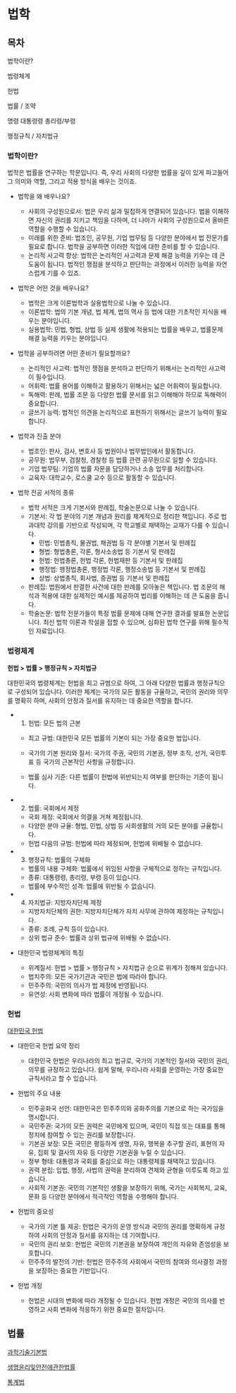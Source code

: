 # 법학

## 목차

법학이란?

법령체계

헌법

법률 / 조약

명령
    대통령령
    총리령/부령

행정규칙 / 자치법규

### 법학이란?

법학은 법률을 연구하는 학문입니다. 즉, 우리 사회의 다양한 법률을 깊이 있게 파고들어 그 의미와 역할, 그리고 적용 방식을 배우는 것이죠.

* 법학을 왜 배우나요?
    * 사회의 구성원으로서: 법은 우리 삶과 밀접하게 연결되어 있습니다. 법을 이해하면 자신의 권리를 지키고 책임을 다하며, 더 나아가 사회의 구성원으로서 올바른 역할을 수행할 수 있습니다.
    * 미래를 위한 준비: 법조인, 공무원, 기업 법무팀 등 다양한 분야에서 법 전문가를 필요로 합니다. 법학을 공부하면 이러한 직업에 대한 준비를 할 수 있습니다.
    * 논리적 사고력 향상: 법학은 논리적인 사고력과 문제 해결 능력을 키우는 데 큰 도움이 됩니다. 법적인 쟁점을 분석하고 판단하는 과정에서 이러한 능력을 자연스럽게 기를 수 있죠.

* 법학은 어떤 것을 배우나요?
    * 법학은 크게 이론법학과 실용법학으로 나눌 수 있습니다.
    * 이론법학: 법의 기본 개념, 법 체계, 법의 역사 등 법에 대한 기초적인 지식을 배우는 분야입니다.
    * 실용법학: 민법, 형법, 상법 등 실제 생활에 적용되는 법률을 배우고, 법률문제 해결 능력을 키우는 분야입니다.

* 법학을 공부하려면 어떤 준비가 필요할까요?
    * 논리적인 사고력: 법적인 쟁점을 분석하고 판단하기 위해서는 논리적인 사고력이 필수입니다.
    * 어휘력: 법률 용어를 이해하고 활용하기 위해서는 넓은 어휘력이 필요합니다.
    * 독해력: 판례, 법률 조문 등 다양한 법률 문서를 읽고 이해해야 하므로 독해력이 중요합니다.
    * 글쓰기 능력: 법적인 의견을 논리적으로 표현하기 위해서는 글쓰기 능력이 필요합니다.

* 법학과 진출 분야
    * 법조인: 판사, 검사, 변호사 등 법원이나 법무법인에서 활동합니다.
    * 공무원: 법무부, 검찰청, 경찰청 등 법률 관련 공무원으로 일할 수 있습니다.
    * 기업 법무팀: 기업의 법률 자문을 담당하거나 소송 업무를 처리합니다.
    * 교육자: 대학교수, 로스쿨 교수 등으로 활동할 수 있습니다.

* 법학 전공 서적의 종류
    * 법학 서적은 크게 기본서와 판례집, 학술논문으로 나눌 수 있습니다.
    * 기본서: 각 법 분야의 기본 개념과 원리를 체계적으로 정리한 책입니다. 주로 법과대학 강의를 기반으로 작성되며, 각 학교별로 채택하는 교재가 다를 수 있습니다.
        * 민법: 민법총칙, 물권법, 채권법 등 각 분야별 기본서 및 판례집
        * 형법: 형법총론, 각론, 형사소송법 등 기본서 및 판례집
        * 헌법: 헌법총론, 헌법 각론, 헌법재판 등 기본서 및 판례집
        * 행정법: 행정법총론, 행정법 각론, 행정소송법 등 기본서 및 판례집
        * 상법: 상법총칙, 회사법, 증권법 등 기본서 및 판례집
    * 판례집: 법원에서 판결한 사건에 대한 판례를 모아놓은 책입니다. 법 조문의 해석과 적용에 대한 실제적인 예시를 제공하여 법리를 이해하는 데 큰 도움을 줍니다.
    * 학술논문: 법학 전문가들이 특정 법률 문제에 대해 연구한 결과를 발표한 논문입니다. 최신 법학 이론과 학설을 접할 수 있으며, 심화된 법학 연구를 위해 필수적인 자료입니다.

### 법령체계

**헌법 > 법률 > 행정규칙 > 자치법규**

대한민국의 법령체계는 헌법을 최고 규범으로 하여, 그 아래 다양한 법률과 행정규칙으로 구성되어 있습니다. 이러한 체계는 국가의 모든 활동을 규율하고, 국민의 권리와 의무를 명확히 하며, 사회의 안정과 질서를 유지하는 데 중요한 역할을 합니다.

* 1. 헌법: 모든 법의 근본
    * 최고 규범: 대한민국 모든 법률의 기본이 되는 가장 중요한 법입니다.
    * 국가의 기본 원리와 질서: 국가의 주권, 국민의 기본권, 정부 조직, 선거, 국민투표 등 국가의 근본적인 사항을 규정합니다.

    * 법률 심사 기준: 다른 법률이 헌법에 위반되는지 여부를 판단하는 기준이 됩니다.
* 2. 법률: 국회에서 제정
    * 국회 제정: 국회에서 의결을 거쳐 제정됩니다.
    * 다양한 분야 규율: 형법, 민법, 상법 등 사회생활의 거의 모든 분야를 규율합니다.
    * 헌법 다음의 규범: 헌법에 따라 제정되며, 헌법에 위배될 수 없습니다.

* 3. 행정규칙: 법률의 구체화
    * 법률의 내용 구체화: 법률에서 위임된 사항을 구체적으로 정하는 규칙입니다.
    * 종류: 대통령령, 총리령, 부령 등이 있습니다.
    * 법률에 부수적인 성격: 법률에 위반될 수 없습니다.

* 4. 자치법규: 지방자치단체 제정
    * 지방자치단체의 권한: 지방자치단체가 자치 사무에 관하여 제정하는 규칙입니다.
    * 종류: 조례, 규칙 등이 있습니다.
    * 상위 법규 준수: 법률과 상위 법규에 위배될 수 없습니다.

* 대한민국 법령체계의 특징
    * 위계질서: 헌법 > 법률 > 행정규칙 > 자치법규 순으로 위계가 정해져 있습니다.
    * 법치주의: 모든 국가기관과 국민은 법에 따라야 합니다.
    * 민주주의: 국민의 의사가 법 제정에 반영됩니다.
    * 유연성: 사회 변화에 따라 법률이 개정될 수 있습니다.

### 헌법

[대한민국 헌법](https://www.law.go.kr/lsEfInfoP.do?lsiSeq=61603#)

* 대한민국 헌법 요약 정리
    * 대한민국 헌법은 우리나라의 최고 법규로, 국가의 기본적인 질서와 국민의 권리, 의무를 규정하고 있습니다. 쉽게 말해, 우리나라 사회를 운영하는 가장 중요한 규칙서라고 할 수 있습니다.

* 헌법의 주요 내용
    * 민주공화국 선언: 대한민국은 민주주의와 공화주의를 기본으로 하는 국가임을 명시합니다.
    * 국민주권: 국가의 모든 권력은 국민에게 있으며, 국민이 직접 또는 대표를 통해 정치에 참여할 수 있는 권리를 보장합니다.
    * 기본권 보장: 모든 국민은 평등하게 생명, 자유, 행복을 추구할 권리, 표현의 자유, 집회 및 결사의 자유 등 다양한 기본권을 누릴 수 있습니다.
    * 정부 형태: 대통령과 국회를 중심으로 하는 대통령제를 채택하고 있습니다.
    * 권력 분립: 입법, 행정, 사법의 권력을 분리하여 견제와 균형을 이루도록 하고 있습니다.
    * 사회적 기본권: 국민의 기본적인 생활을 보장하기 위해, 국가는 사회복지, 교육, 문화 등 다양한 분야에서 적극적인 역할을 수행해야 합니다.

* 헌법의 중요성
    * 국가의 기본 틀 제공: 헌법은 국가의 운영 방식과 국민의 권리를 명확하게 규정하여 사회의 안정과 질서를 유지하는 데 기여합니다.
    * 국민의 권리 보호: 헌법은 국민의 기본권을 보장하여 개인의 자유와 존엄성을 보호합니다.
    * 민주주의 발전의 기반: 헌법은 민주주의 사회에서 국민의 참여와 의사결정 과정을 보장하는 중요한 기반입니다.

* 헌법 개정
    * 헌법은 시대의 변화에 따라 개정될 수 있습니다. 헌법 개정은 국민의 의사를 반영하고 사회 변화에 적응하기 위한 중요한 절차입니다.

## 법률

[과학기술기본법](https://www.law.go.kr/%EB%B2%95%EB%A0%B9/%EA%B3%BC%ED%95%99%EA%B8%B0%EC%88%A0%EA%B8%B0%EB%B3%B8%EB%B2%95)

[생명윤리및안전에관한법률](https://www.law.go.kr/%EB%B2%95%EB%A0%B9/%EC%83%9D%EB%AA%85%EC%9C%A4%EB%A6%AC%EB%B0%8F%EC%95%88%EC%A0%84%EC%97%90%EA%B4%80%ED%95%9C%EB%B2%95%EB%A5%A0)

[통계법](https://www.law.go.kr/%EB%B2%95%EB%A0%B9/%ED%86%B5%EA%B3%84%EB%B2%95)